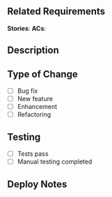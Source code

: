 ## Related Requirements
**Stories**: <!-- US_XXX, US_YYY -->
**ACs**: <!-- AC_XXX, AC_YYY, AC_ZZZ -->

## Description
<!-- Brief description of changes -->

## Type of Change
- [ ] Bug fix
- [ ] New feature
- [ ] Enhancement
- [ ] Refactoring

## Testing
- [ ] Tests pass
- [ ] Manual testing completed

## Deploy Notes
<!-- Any special deployment instructions -->
